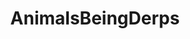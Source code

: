 ---
title: AnimalsBeingDerps
crosslinks:
- aww
- instant_regret
- funny
- uglypuppers
- StoppedWorking
- StartledCats
- teefies
- rarepuppers
- cats
- FullScorpion
- OutOfTheLoop
- WhatsWrongWithYourDog
- geckos
- youseeingthisshit
- TheCatTrapIsWorking
- redpandas
- gifsthatkeepongiving
- hmmm
- animalssmiling
---